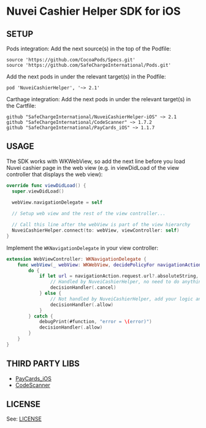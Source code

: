 Nuvei Cashier Helper SDK for iOS
==========================================

SETUP
------------
Pods integration: 
Add the next source(s) in the top of the Podfile:
```Podfile
source 'https://github.com/CocoaPods/Specs.git'
source 'https://github.com/SafeChargeInternational/Pods.git'
```

Add the next pods in under the relevant target(s) in the Podfile:
```Podfile
pod 'NuveiCashierHelper', '~> 2.1'
```

Carthage integration:
Add the next pods in under the relevant target(s) in the Cartfile:
```Cartfile
github "SafeChargeInternational/NuveiCashierHelper-iOS" ~> 2.1
github "SafeChargeInternational/CodeScanner" ~> 1.7.2
github "SafeChargeInternational/PayCards_iOS" ~> 1.1.7
```

USAGE
------------
The SDK works with WKWebView, so add the next line before you load Nuvei cashier page in the web view (e.g. in viewDidLoad of the view controller that displays the web view):
```swift
override func viewDidLoad() {
  super.viewDidLoad()

  webView.navigationDelegate = self
  
  // Setup web view and the rest of the view controller...

  // Call this line after the webView is part of the view hierarchy
  NuveiCashierHelper.connect(to: webView, viewController: self)
}
```

Implement the `WKNavigationDelegate` in your view controller:
```swift
extension WebViewController: WKNavigationDelegate {
    func webView(_ webView: WKWebView, decidePolicyFor navigationAction: WKNavigationAction, decisionHandler: @escaping (WKNavigationActionPolicy) -> Void) {
        do {
            if let url = navigationAction.request.url?.absoluteString, try NuveiCashierHelper.handleURL(url) {
                // Handled by NuveiCashierHelper, no need to do anything else, cancel the URL loading
                decisionHandler(.cancel)
            } else {
                // Not handled by NuveiCashierHelper, add your logic and/or complete the loading of the URL
                decisionHandler(.allow)
            }
        } catch {
            debugPrint(#function, "error = \(error)")
            decisionHandler(.allow)
        }
    }
}
```

THIRD PARTY LIBS
------------
* [PayCards_iOS](https://github.com/faceterteam/PayCards_iOS)
* [CodeScanner](https://github.com/SafeChargeInternational/CodeScanner)

LICENSE
------------
See: [LICENSE](https://github.com/SafeChargeInternational/NuveiCashierHelper-iOS/blob/master/LICENSE.md)
